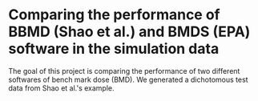 # Comparing the performance of BBMD (Shao et al.) and BMDS (EPA) software in the simulation data

The goal of this project is comparing the performance of two different softwares of bench mark dose (BMD). 
We generated a dichotomous test data from Shao et al.'s example. 
